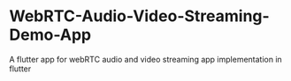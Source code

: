 # WebRTC-Audio-Video-Streaming-Demo-App
A flutter app for webRTC audio and video streaming app implementation in flutter
